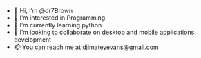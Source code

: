 - 👋 Hi, I’m @dr7Brown
- 👀 I’m interested in Programming
- 🌱 I’m currently learning python
- 💞️ I’m looking to collaborate on desktop and mobile applications development
- 📫 You can reach me at djimateyevans@gmail.com

<!---
dr7Brown/dr7Brown is a ✨ special ✨ repository because its `README.md` (this file) appears on your GitHub profile.
You can click the Preview link to take a look at your changes.
--->
